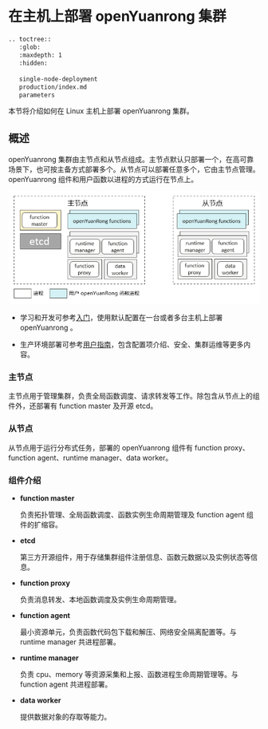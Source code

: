 # 在主机上部署 openYuanrong 集群

```{eval-rst}
.. toctree::
   :glob:
   :maxdepth: 1
   :hidden:

   single-node-deployment
   production/index.md
   parameters
```

本节将介绍如何在 Linux 主机上部署 openYuanrong 集群。

## 概述

openYuanrong 集群由主节点和从节点组成。主节点默认只部署一个，在高可靠场景下，也可按主备方式部署多个。从节点可以部署任意多个，它由主节点管理。openYuanrong 组件和用户函数以进程的方式运行在节点上。

![](../../images/deploy_in_process_mode_1.png)

- 学习和开发可参考[入门](./single-node-deployment.md)，使用默认配置在一台或者多台主机上部署 openYuanrong 。

- 生产环境部署可参考[用户指南](./production/index.md)，包含配置项介绍、安全、集群运维等更多内容。

### 主节点

主节点用于管理集群，负责全局函数调度、请求转发等工作。除包含从节点上的组件外，还部署有 function master 及开源 etcd。

### 从节点

从节点用于运行分布式任务，部署的 openYuanrong 组件有 function proxy、function agent、runtime manager、data worker。

### 组件介绍

- **function master**

  负责拓扑管理、全局函数调度、函数实例生命周期管理及 function agent 组件的扩缩容。
- **etcd**

  第三方开源组件，用于存储集群组件注册信息、函数元数据以及实例状态等信息。
- **function proxy**

  负责消息转发、本地函数调度及实例生命周期管理。
- **function agent**

  最小资源单元，负责函数代码包下载和解压、网络安全隔离配置等。与 runtime manager 共进程部署。
- **runtime manager**

  负责 cpu、memory 等资源采集和上报、函数进程生命周期管理等。与 function agent 共进程部署。
- **data worker**

  提供数据对象的存取等能力。
